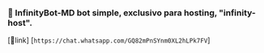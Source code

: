 ### 🚩 InfinityBot-MD bot simple, exclusivo para hosting, "infinity-host".

[🚩link] [`https://chat.whatsapp.com/GQ82mPnSYnm0XL2hLPk7FV`]
